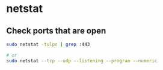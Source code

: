 # netstat

## Check ports that are open

```bash
sudo netstat -tulpn | grep :443

# or 
sudo netstat --tcp --udp --listening --program --numeric
```